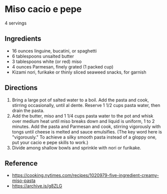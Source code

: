 # Miso cacio e pepe

4 servings

## Ingredients

- 16 ounces linguine, bucatini, or spaghetti
- 6 tablespoons unsalted butter
- 3 tablespoons white (or red) miso
- 4 ounces Parmesan, finely grated (1 packed cup)
- Kizami nori, furikake or thinly sliced seaweed snacks, for garnish

## Directions

1. Bring a large pot of salted water to a boil. Add the pasta and cook, stirring occasionally, until al dente. Reserve 1 1/2 cups pasta water, then drain the pasta.
2. Add the butter, miso and 1 1/4 cups pasta water to the pot and whisk over medium heat until miso breaks down and liquid is uniform, 1 to 2 minutes. Add the pasta and Parmesan and cook, stirring vigorously with tongs until cheese is melted and sauce emulsifies. (The key word here is "vigorously." To achieve a silky smooth pasta instead of a gloppy one, put your cacio e pepe skills to work.)
3. Divide among shallow bowls and sprinkle with nori or furikake.

## Reference

- <https://cooking.nytimes.com/recipes/1020979-five-ingredient-creamy-miso-pasta>
- <https://archive.is/g8ZLG>
